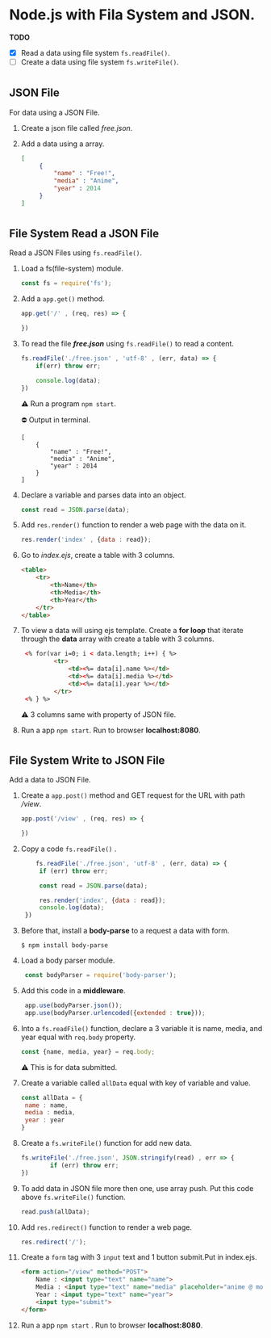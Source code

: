 # Node.js with Fila System and JSON.
**TODO**

- [x] Read a data using file system `fs.readFile()`.
- [ ] Create a data using file system `fs.writeFile()`.

#
## JSON File 
For data using a JSON File.

1. Create a json file called _free.json_.
2. Add a data using a array.

   ```json
   [
        {
            "name" : "Free!",
            "media" : "Anime",
            "year" : 2014
        }
   ]
   ```
#
## File System Read a JSON File
Read a JSON Files using `fs.readFile()`.

1. Load a fs(file-system) module.
 
   ```js
   const fs = require('fs');
   ```
3. Add a `app.get()` method.
   ```js
   app.get('/' , (req, res) => {

   })
   ```
3. To read the file _**free.json**_ using `fs.readFile()` to read a content.
    ```js
    fs.readFile('./free.json' , 'utf-8' , (err, data) => {
        if(err) throw err;

        console.log(data);
    })
    ```
    :warning: Run a program `npm start`.

    :no_entry: Output in terminal.
    ```console
    [
        {
            "name" : "Free!", 
            "media" : "Anime",
            "year" : 2014     
        }
    ]
    ```

    
4. Declare a variable and parses data into an object.
   ```js
   const read = JSON.parse(data);
   ```
5. Add `res.render()` function to render a web page with the data on it.
    ```js
    res.render('index' , {data : read});
    ```
6. Go to _index.ejs_, create a table with 3 columns.
    ```html
    <table>
        <tr>
            <th>Name</th>
            <th>Media</th>
            <th>Year</th>
        </tr>
    </table>
    ```
7. To view a data will using ejs template. Create a **for loop** that iterate through the **data** array with create a table with 3 columns.
   ```html
    <% for(var i=0; i < data.length; i++) { %>
            <tr>
                <td><%= data[i].name %></td>
                <td><%= data[i].media %></td>
                <td><%= data[i].year %></td>
            </tr>
    <% } %>
    ```
    :warning: 3 columns same with property of JSON file.
8. Run a app `npm start`. Run to browser **localhost:8080**.

#
## File System Write to JSON File
Add a data to JSON File.

1. Create a `app.post()` method and GET request for the URL with path _/view_.
   
   ```js 
   app.post('/view' , (req, res) => {

   })
   ```
2. Copy a code `fs.readFile()` .
   ```js
       fs.readFile('./free.json', 'utf-8' , (err, data) => {
        if (err) throw err;

        const read = JSON.parse(data);

        res.render('index', {data : read});
        console.log(data);
    })
    ```
3. Before that, install a **body-parse** to a request a data with form.
   
   ```console
   $ npm install body-parse
   ```
4. Load a body parser module.
   
   ```js
    const bodyParser = require('body-parser');
    ```

5. Add this code in a **middleware**.
   ```js
    app.use(bodyParser.json());
    app.use(bodyParser.urlencoded({extended : true}));
   ```

6. Into a `fs.readFile()` function, declare a 3 variable it is name, media, and year equal with `req.body` property.
   ```js 
   const {name, media, year} = req.body;
   ```
   :warning: This is for data submitted.
7. Create a variable called `allData` equal with key of variable and value.
   ```js
   const allData = {
    name : name,
    media : media,
    year : year
   }
   ```
8.  Create a `fs.writeFile()` function for add new data.

    ```js
    fs.writeFile('./free.json', JSON.stringify(read) , err => {
            if (err) throw err;
    })
    ```
9. To add data in JSON file more then one, use array push. Put this code above `fs.writeFile()` function.
    ```js
    read.push(allData);
    ```
10. Add `res.redirect()` function to render a web page.
    ```js
    res.redirect('/');
    ```
11. Create a `form` tag with 3 `input` text and 1 button submit.Put in index.ejs.
    ```html
    <form action="/view" method="POST">
        Name : <input type="text" name="name">
        Media : <input type="text" name="media" placeholder="anime @ movie">
        Year : <input type="text" name="year">
        <input type="submit">
    </form>
    ```
12. Run a app `npm start` . Run to browser **localhost:8080**.